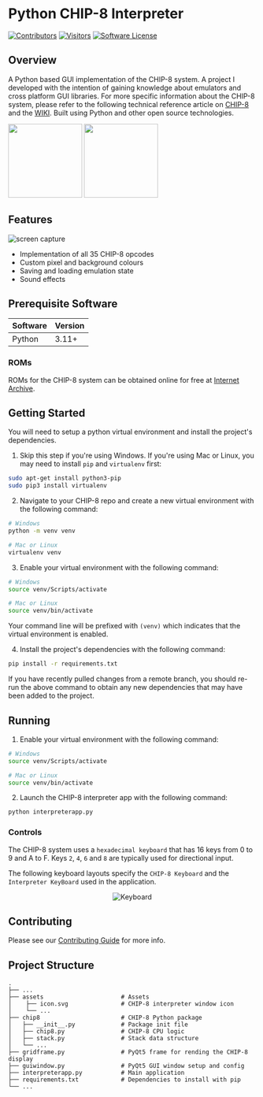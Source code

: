 # Python CHIP-8 Interpreter

[![Contributors](https://img.shields.io/github/contributors/salindersidhu/CHIP8?style=for-the-badge)](https://github.com/salindersidhu/CHIP8/graphs/contributors) [![Visitors](https://api.visitorbadge.io/api/visitors?path=https%3A%2F%2Fgithub.com%2Fsalindersidhu%2FCHIP8&countColor=%23263759)](https://visitorbadge.io/status?path=https%3A%2F%2Fgithub.com%2Fsalindersidhu%2FCHIP8) [![Software License](https://img.shields.io/badge/license-MIT-brightgreen.svg?style=for-the-badge)](/LICENSE)

## Overview

A Python based GUI implementation of the CHIP-8 system. A project I developed with the intention of gaining knowledge about emulators and cross platform GUI libraries.
For more specific information about the CHIP-8 system, please refer to the following technical reference article on [CHIP-8](http://devernay.free.fr/hacks/chip8/C8TECH10.HTM) and the [WIKI](https://en.wikipedia.org/wiki/CHIP-8). Built using Python and other open source technologies.

<p float="left">
    <img src="https://upload.wikimedia.org/wikipedia/commons/c/c3/Python-logo-notext.svg" height="150" width="150">
    <img src="https://pic4.zhimg.com/v2-f7c3d79d423db49691daaf3b78e3fb07_ipico.jpg" height="150" width="150">
</p>

## Features

<p float="center">
  <img src="https://user-images.githubusercontent.com/12175684/72684765-58b37600-3ab1-11ea-9b5c-9a9ea3b9d52c.gif" alt="screen capture"/>
</p>

- Implementation of all 35 CHIP-8 opcodes
- Custom pixel and background colours
- Saving and loading emulation state
- Sound effects

## Prerequisite Software

| Software       | Version   |
| :------------- | :-------- |
| Python         | 3.11+     |

### ROMs

ROMs for the CHIP-8 system can be obtained online for free at [Internet Archive](https://archive.org/details/Chip-8RomsThatAreInThePublicDomain).

## Getting Started

You will need to setup a python virtual environment and install the project's dependencies.

1. Skip this step if you're using Windows. If you're using Mac or Linux, you may need to install `pip` and `virtualenv` first:

```bash
sudo apt-get install python3-pip
sudo pip3 install virtualenv
```

2. Navigate to your CHIP-8 repo and create a new virtual environment with the following command:

```bash
# Windows
python -m venv venv

# Mac or Linux
virtualenv venv
```

3. Enable your virtual environment with the following command:

```bash
# Windows
source venv/Scripts/activate

# Mac or Linux
source venv/bin/activate
```

Your command line will be prefixed with `(venv)` which indicates that the virtual environment is enabled.

4. Install the project's dependencies with the following command:

```bash
pip install -r requirements.txt
```

If you have recently pulled changes from a remote branch, you should re-run the above command to obtain any new dependencies that may have been added to the project.

## Running

1. Enable your virtual environment with the following command:

```bash
# Windows
source venv/Scripts/activate

# Mac or Linux
source venv/bin/activate
```

2. Launch the CHIP-8 interpreter app with the following command:

```bash
python interpreterapp.py
```

### Controls

The CHIP-8 system uses a `hexadecimal keyboard` that has 16 keys from 0 to 9 and A to F. Keys `2`, `4`, `6` and `8` are typically used for directional input.

The following keyboard layouts specify the `CHIP-8 Keyboard` and the `Interpreter KeyBoard` used in the application.

<p align='center'>
	<img src='https://user-images.githubusercontent.com/12175684/40276007-26e1efd6-5bcd-11e8-8e4b-b615659797ee.png' alt='Keyboard'/>
</p>

## Contributing

Please see our [Contributing Guide](/CONTRIBUTING.md) for more info.

## Project Structure

    .
    ├── ...
    ├── assets                      # Assets
    │    ├── icon.svg               # CHIP-8 interpreter window icon
    │    └── ...
    ├── chip8                       # CHIP-8 Python package
    │   ├── __init__.py             # Package init file
    │   ├── chip8.py                # CHIP-8 CPU logic
    │   ├── stack.py                # Stack data structure
    │   └── ...
    ├── gridframe.py                # PyQt5 frame for rending the CHIP-8 display
    ├── guiwindow.py                # PyQt5 GUI window setup and config
    ├── interpreterapp.py           # Main application
    ├── requirements.txt            # Dependencies to install with pip
    └── ...
